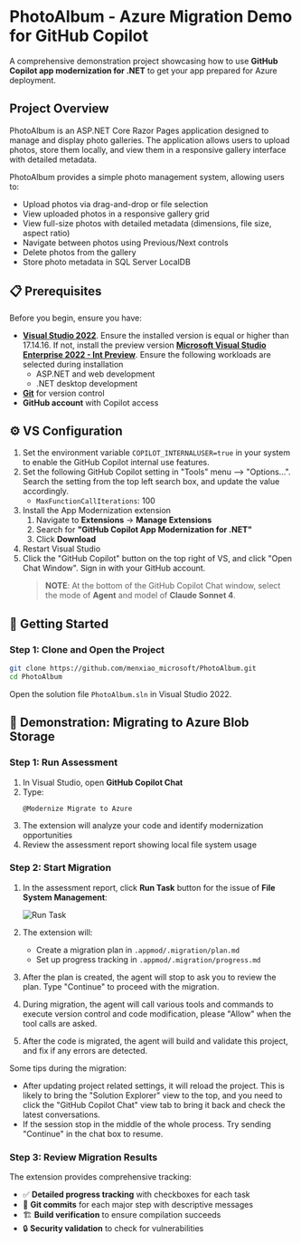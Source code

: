 # PhotoAlbum - Azure Migration Demo for GitHub Copilot

A comprehensive demonstration project showcasing how to use **GitHub Copilot app modernization for .NET** to get your
app prepared for Azure deployment.

## Project Overview

PhotoAlbum is an ASP.NET Core Razor Pages application designed to manage and display photo galleries. The application allows users to upload photos, store them locally, and view them in a responsive gallery interface with detailed metadata.

PhotoAlbum provides a simple photo management system, allowing users to:
- Upload photos via drag-and-drop or file selection
- View uploaded photos in a responsive gallery grid
- View full-size photos with detailed metadata (dimensions, file size, aspect ratio)
- Navigate between photos using Previous/Next controls
- Delete photos from the gallery
- Store photo metadata in SQL Server LocalDB

## 📋 Prerequisites

Before you begin, ensure you have:

- **[Visual Studio 2022](https://visualstudio.microsoft.com/)**. Ensure the installed version is equal or higher than 17.14.16. If not, install the preview version **[Microsoft Visual Studio Enterprise 2022 - Int Preview](https://aka.ms/vs/17/intpreview/vs_enterprise.exe)**. Ensure the following workloads are selected during installation
    - ASP.NET and web development
    - .NET desktop development
- **[Git](https://git-scm.com/)** for version control
- **GitHub account** with Copilot access

## ⚙️ VS Configuration

1. Set the environment variable `COPILOT_INTERNALUSER=true` in your system to enable the GitHub Copilot internal use features.
1. Set the following GitHub Copilot setting in "Tools" menu --> "Options...". Search the setting from the top left search box, and update the value accordingly.
    - `MaxFunctionCallIterations`: 100
1. Install the App Modernization extension
    1. Navigate to **Extensions** → **Manage Extensions**
    1. Search for **"GitHub Copilot App Modernization for .NET"**
    1. Click **Download**
1. Restart Visual Studio
1. Click the "GitHub Copilot" button on the top right of VS, and click "Open Chat Window". Sign in with your GitHub account.
    > **NOTE**: At the bottom of the GitHub Copilot Chat window, select the mode of **Agent** and model of **Claude Sonnet 4**.

## 🚀 Getting Started


### Step 1: Clone and Open the Project

```sh
git clone https://github.com/menxiao_microsoft/PhotoAlbum.git
cd PhotoAlbum
```

Open the solution file `PhotoAlbum.sln` in Visual Studio 2022.

## 🔄 Demonstration: Migrating to Azure Blob Storage

### Step 1: Run Assessment

1. In Visual Studio, open **GitHub Copilot Chat**
2. Type:
	```
	@Modernize Migrate to Azure
	```
3. The extension will analyze your code and identify modernization opportunities
4. Review the assessment report showing local file system usage

### Step 2: Start Migration

1. In the assessment report, click **Run Task** button for the issue of **File System Management**:

   ![Run Task](media/run-migartion-task.png)

2. The extension will:
   - Create a migration plan in `.appmod/.migration/plan.md`
   - Set up progress tracking in `.appmod/.migration/progress.md`

3. After the plan is created, the agent will stop to ask you to review the plan. Type "Continue" to proceed with the migration.

4. During migration, the agent will call various tools and commands to execute version control and code modification, please "Allow" when the tool calls are asked.

4. After the code is migrated, the agent will build and validate this project, and fix if any errors are detected.

Some tips during the migration:

- After updating project related settings, it will reload the project. This is likely to bring the "Solution Explorer" view to the top, and you need to click the "GitHub Copilot Chat" view tab to bring it back and check the latest conversations.
- If the session stop in the middle of the whole process. Try sending "Continue" in the chat box to resume.
### Step 3: Review Migration Results

The extension provides comprehensive tracking:
- ✅ **Detailed progress tracking** with checkboxes for each task
- 🔄 **Git commits** for each major step with descriptive messages
- 🏗️ **Build verification** to ensure compilation succeeds
- 🔒 **Security validation** to check for vulnerabilities
